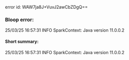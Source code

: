 error id: WAW7ja8J+VuvJ2awCbZDgQ==
### Bloop error:

25/03/25 16:57:31 INFO SparkContext: Java version 11.0.0.2
#### Short summary: 

25/03/25 16:57:31 INFO SparkContext: Java version 11.0.0.2